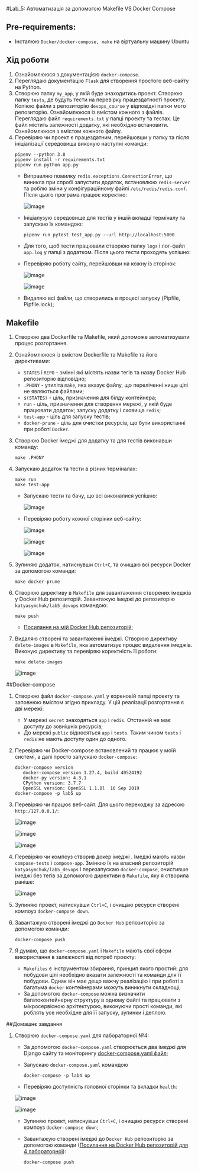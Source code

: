 #Lab_5: Автоматизація за допомогою Makefile VS Docker Compose

## Pre-requirements:
- Інсталюю `Docker/docker-compose, make` на віртуальну машину Ubuntu

## Хід роботи
1. Ознайомлююся з документацією `docker-compose`.
2. Переглядаю документацію `Flask` для створення простого веб-сайту на Python.
3. Створюю папку `my_app`, у якій буде знаходитись проект. Створюю папку `tests`, де будуть тести на перевірку працездатності проекту. Копіюю файли з репозиторію `devops_course` у відповідні папки мого репозиторію. Ознайомлююся із вмістом кожного з файлів. Переглядаю файл `requirements.txt` у папці проекту та тестах. Це файл містить залежності додатку, які необхідно встановити. Ознайомлююся з вмістом кожного файлу.
4. Перевіряю чи проект є працездатним, перейшовши у папку та після ініціалізації середовища виконую наступні команди:
    ```
    pipenv --python 3.8
    pipenv install -r requirements.txt
    pipenv run python app.py
    ```
    - Виправляю помилку `redis.exceptions.ConnectionError`, що виникла при спробі запустити додаток, встановлюю `redis-server` та роблю зміни у конфігураційному файлі `/etc/redis/redis.conf`. Після цього програма працює коректно:
    
        ![image](img/1.png)
     
    - Ініціалузую середовище для тестів у іншій вкладці терміналу та запускаю їх командою:
      ```
      pipenv run pytest test_app.py --url http://localhost:5000
      ```
    
    - Для того, щоб тести працювали створюю папку `logs` і лог-файл `app.log` у папці з додатком. Після цього тести проходять успішно:

    - Перевіряю роботу сайту, перейшовши на кожну із сторінок:
    
        ![image](img/2.png)
        
        ![image](img/3.png)
      
    - Видаляю всі файли, що створились в процесі запуску (Pipfile, Pipfile.lock);

## Makefile
1. Створюю два Dockerfile та Makefile, який допоможе автоматизувати процес розгортання.
2. Ознайомлююся із вмістом Dockerfile та Makefile та його директивами:
   - `STATES` і `REPO` - змінні які містять назви тегів та назву Docker Hub репозиторію відповідно;
   - `.PHONY` - утиліта `make`, яка вказує файлу, що переліченні нище цілі не являються файлами;
   - `$(STATES)` - ціль, призначення для білду контейнера;
   - `run` - ціль, призначення для створення мережі, у якій буде працювати додаток; запуску додатку і сховища `redis`;
   - `test-app` - ціль для запуску тестів;
   - `docker-prune` - ціль для очистки ресурсів, що бути використанні при роботі `Docker`.

3. Створюю Docker імеджі для додатку та для тестів виконавши команду:
    ```
    make .PHONY
    ```
6. Запускаю додаток та тести в різних терміналах:
    ```
    make run
    make test-app
    ```
   - Запускаю тести та бачу, що всі виконалися успішно:
   
      ![image](img/4.png)
     
   - Перевіряю роботу кожної сторінки веб-сайту:
   
      ![image](img/5.png)
      
      ![image](img/6.png)
      
      ![image](img/7.png)
7. Зупиняю додаток, натиснувши `Ctrl+C`, та очищаю всі ресурси Docker за допомогою команди:
    ```
    make docker-prune
    ```
8. Створюю директиву в `Makefile` для завантаження створених імеджів у Docker Hub репозиторій. Завантажую імеджі до репозиторію `katyasymchuk/lab5_devops` командою:
    ```
    make push
    ```
   - [Посилання на мій Docker Hub репозиторій](https://hub.docker.com/repository/docker/katyasymchuk/lab5_devops);

9. Видаляю створені та завантаженні імеджі. Створюю директиву `delete-images` в `Makefile`, яка автоматизує процес видалення імеджів. Виконую директиву та перевіряю коректність її роботи:
   ```
   make delete-images
   ```
   ![image](img/8.png)

##Docker-compose
1. Створюю файл `docker-compose.yaml` у кореновій папці проекту та заповнюю вмістом згідно прикладу. У цій реалізації розгортання є дві мережі:
   - У мережі `secret` знаходяться `app` і `redis`. Отстанній не має доступу до зовнішніх ресурсів;
   - До мережі `public` відносяться `app` і `tests`. Таким чином `tests` i `redis` не мають доступу один до одного.

2. Перевіряю чи Docker-compose встановлений та працює у моїй системі, а далі просто запускаю `docker-compose`:
   ```
   docker-compose version
      docker-compose version 1.27.4, build 40524192
      docker-py version: 4.3.1
      CPython version: 3.7.7
      OpenSSL version: OpenSSL 1.1.0l  10 Sep 2019
   docker-compose -p lab5 up
   ```
   
3. Перевіряю чи працює веб-сайт. Для цього переходжу за адресою `http:/127.0.0.1/`:

   ![image](img/9.png)

   ![image](img/10.png)

   ![image](img/11.png)

4. Перевіряю чи компоуз створив докер імеджі . Імеджі мають назви `compose-tests` і `compose-app`. Змінюю їх на власний репозиторій `katyasymchuk/lab5_devops` і перезапускаю `docker-compose`, очистивше імеджі без тегів за допомогою директиви в `Makefile`, яку я створила раніше:

   ![image](img/12.png)

5. Зупиняю проект, натиснувши `Ctrl+C`, і очищаю ресурси створені компоуз `docker-compose down`.

6. Завантажую створені імеджі до `Docker Hub` репозиторію за допомогою команди:
    ```
    docker-compose push
    ```
7. Я думаю, що `docker-compose.yaml` і `Makefile` мають свої сфери використання в залежності від потреб проєкту:
   - `Makefiles` є інструментом збирання, принцип якого простий: для побудови цілі необхідно вказати залежності та команди для її побудови. Однак він має дещо важчу реалізацію і при роботі з багатьма `docker` контейнерами можуть виникнути складнощі;
   - За допомогою `docker-compose` можна визначити багатоконтейнерну структуру в одному файлі та працювати з мікросервісною архітектурою, виконуючи прості команди, які роблять усе необхідне для її запуску, зупинки і деплою.

##Домашнє завдання
1. Створюю `docker-compose.yaml` для лабораторної №4:

   - За допомогою `docker-compose.yaml` створюється два імеджі для Django сайту та моніторингу [docker-compose.yaml файл]();

   - Запускаю `docker-compose.yaml` командою
       ```
       docker-compose -p lab4 up
       ```
   - Перевіряю доступність головної сторінки та вкладки `health`:

   ![image](img/.png)

   ![image](img/.png)

   - Зупиняю проект, натиснувши `Ctrl+C`, і очищаю ресурси створені компоуз `docker-compose down`;

   - Завантажую створені імеджі до `Docker Hub` репозиторію за допомогою команди ([Посилання на Docker Hub репозиторій для 4 лабораторної](https://hub.docker.com/repository/docker/katyasymchuk/lab4_django)):
        ```
        docker-compose push
        ```